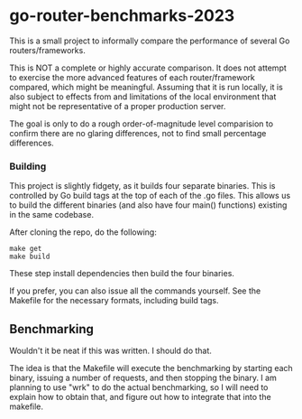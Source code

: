 # go-router-benchmarks-2023

This is a small project to informally compare the performance of several Go routers/frameworks.

This is NOT a complete or highly accurate comparison. It does not attempt to exercise the more advanced features of each router/framework compared, which might be meaningful. Assuming that it is run locally, it is also subject to effects from and limitations of the local environment that might not be representative of a proper production server.

The goal is only to do a rough order-of-magnitude level comparision to confirm there are no glaring differences, not to find small percentage differences.

### Building

This project is slightly fidgety, as it builds four separate binaries. This is controlled by Go build tags at the top of each of the .go files. This allows us to build the different binaries (and also have four main() functions) existing in the same codebase.

After cloning the repo, do the following:

```sh-session
make get
make build
```

These step install dependencies then build the four binaries.

If you prefer, you can also issue all the commands yourself. See the Makefile for the necessary formats, including build tags.
## Benchmarking

Wouldn't it be neat if this was written. I should do that.

The idea is that the Makefile will execute the benchmarking by starting each binary, issuing a number of requests, and then stopping the binary. I am planning to use "wrk" to do the actual benchmarking, so I will need to explain how to obtain that, and figure out how to integrate that into the makefile.
